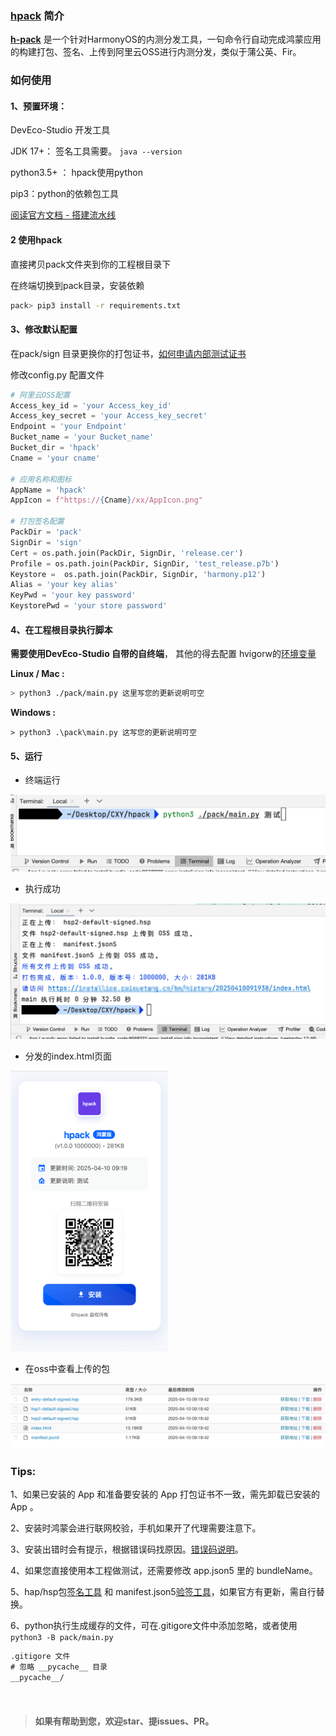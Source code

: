 ### [hpack](https://github.com/iHongRen/hpack) 简介

**[h-pack](https://github.com/iHongRen/hpack)** 是一个针对HarmonyOS的内测分发工具，一句命令行自动完成鸿蒙应用的构建打包、签名、上传到阿里云OSS进行内测分发，类似于蒲公英、Fir。



### 如何使用

#### 1、预置环境：

DevEco-Studio 开发工具

JDK 17+： 签名工具需要。 `java --version`

python3.5+ ： hpack使用python

pip3：python的依赖包工具

[阅读官方文档 - 搭建流水线](https://developer.huawei.com/consumer/cn/doc/harmonyos-guides-V5/ide-command-line-building-app-V5)



#### 2 使用hpack
直接拷贝pack文件夹到你的工程根目录下

在终端切换到pack目录，安装依赖

```sh
pack> pip3 install -r requirements.txt
```



#### 3、修改默认配置

在pack/sign 目录更换你的打包证书，[如何申请内部测试证书](https://developer.huawei.com/consumer/cn/doc/app/agc-help-harmonyos-internaltest-0000001937800101#section166959440414)

修改config.py 配置文件

```python
# 阿里云OSS配置
Access_key_id = 'your Access_key_id'
Access_key_secret = 'your Access_key_secret'
Endpoint = 'your Endpoint'
Bucket_name = 'your Bucket_name'
Bucket_dir = 'hpack'
Cname = 'your cname'

# 应用名称和图标
AppName = 'hpack'
AppIcon = f"https://{Cname}/xx/AppIcon.png"

# 打包签名配置 
PackDir = 'pack'
SignDir = 'sign'
Cert = os.path.join(PackDir, SignDir, 'release.cer') 
Profile = os.path.join(PackDir, SignDir, 'test_release.p7b')  
Keystore =  os.path.join(PackDir, SignDir, 'harmony.p12') 
Alias = 'your key alias'
KeyPwd = 'your key password'
KeystorePwd = 'your store password'
```



#### 4、在工程根目录执行脚本

**需要使用DevEco-Studio 自带的自终端**， 其他的得去配置 hvigorw的[环境变量](https://developer.huawei.com/consumer/cn/doc/harmonyos-guides/ide-command-line-building-app#section1411782572213)

**Linux / Mac :** 

```sh
> python3 ./pack/main.py 这里写您的更新说明可空
```

**Windows :** 

```shell
> python3 .\pack\main.py 这写您的更新说明可空
```



#### 5、运行
- 终端运行
<img src="./pack/screenshots/0.png">


- 执行成功
<img src="./pack/screenshots/1.png">


- 分发的index.html页面
<img src="./pack/screenshots/2.png" width='50%'>


- 在oss中查看上传的包
<img src="./pack/screenshots/3.png">



### Tips:

1、如果已安装的 App 和准备要安装的 App 打包证书不一致，需先卸载已安装的 App 。

2、安装时鸿蒙会进行联网校验，手机如果开了代理需要注意下。

3、安装出错时会有提示，根据错误码找原因。[错误码说明](https://developer.huawei.com/consumer/cn/doc/app/agc-help-harmonyos-internaltest-0000001937800101#section10455110143313)。

4、如果您直接使用本工程做测试，还需要修改 app.json5 里的 bundleName。

5、hap/hsp包[签名工具](https://gitee.com/openharmony/developtools_hapsigner) 和 manifest.json5[验签工具](https://gitee.com/arkin-internal-testing/internal-testing)，如果官方有更新，需自行替换。

6、python执行生成缓存的文件，可在.gitigore文件中添加忽略，或者使用`python3 -B pack/main.py   `

```txt
.gitigore 文件
# 忽略 __pycache__ 目录
__pycache__/
```

<br>

> #### 如果有帮助到您，欢迎star、提issues、PR。